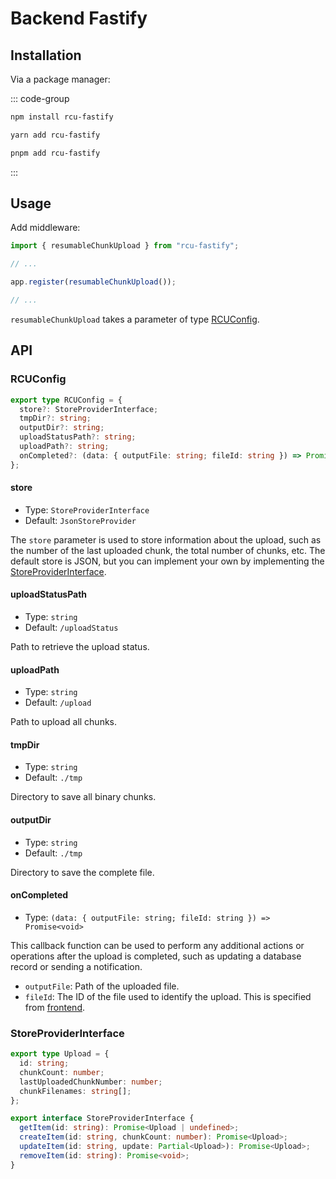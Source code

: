 # Backend Fastify

## Installation

Via a package manager:

::: code-group

```bash [npm]
npm install rcu-fastify
```

```bash [yarn]
yarn add rcu-fastify
```

```bash [pnpm]
pnpm add rcu-fastify
```

:::

## Usage

Add middleware:

```js
import { resumableChunkUpload } from "rcu-fastify";

// ...

app.register(resumableChunkUpload());

// ...
```

`resumableChunkUpload` takes a parameter of type [RCUConfig](#rcuconfig).

## API

### RCUConfig <Badge type="info" text="interface" />

```ts
export type RCUConfig = {
  store?: StoreProviderInterface;
  tmpDir?: string;
  outputDir?: string;
  uploadStatusPath?: string;
  uploadPath?: string;
  onCompleted?: (data: { outputFile: string; fileId: string }) => Promise<void>;
};
```

#### store

- Type: `StoreProviderInterface`
- Default: `JsonStoreProvider`

The `store` parameter is used to store information about the upload, such as the number of the last uploaded chunk, the total number of chunks, etc. The default store is JSON, but you can implement your own by implementing the [StoreProviderInterface](#storeproviderinterface).

#### uploadStatusPath

- Type: `string`
- Default: `/uploadStatus`

Path to retrieve the upload status.

#### uploadPath

- Type: `string`
- Default: `/upload`

Path to upload all chunks.

#### tmpDir

- Type: `string`
- Default: `./tmp`

Directory to save all binary chunks.

#### outputDir

- Type: `string`
- Default: `./tmp`

Directory to save the complete file.

#### onCompleted

- Type: `(data: { outputFile: string; fileId: string }) => Promise<void>`

This callback function can be used to perform any additional actions or operations after the upload is completed, such as updating a database record or sending a notification.

- `outputFile`: Path of the uploaded file.
- `fileId`: The ID of the file used to identify the upload. This is specified from [frontend](/guide/frontend-api#setfileid).

### StoreProviderInterface <Badge type="info" text="interface" />

```ts
export type Upload = {
  id: string;
  chunkCount: number;
  lastUploadedChunkNumber: number;
  chunkFilenames: string[];
};

export interface StoreProviderInterface {
  getItem(id: string): Promise<Upload | undefined>;
  createItem(id: string, chunkCount: number): Promise<Upload>;
  updateItem(id: string, update: Partial<Upload>): Promise<Upload>;
  removeItem(id: string): Promise<void>;
}
```
